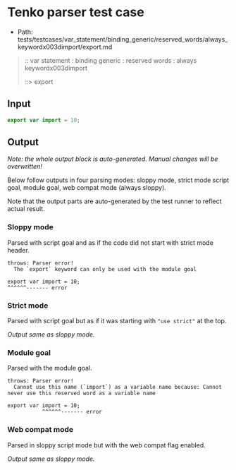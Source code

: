 # Tenko parser test case

- Path: tests/testcases/var_statement/binding_generic/reserved_words/always_keywordx003dimport/export.md

> :: var statement : binding generic : reserved words : always keywordx003dimport
>
> ::> export

## Input

`````js
export var import = 10;
`````

## Output

_Note: the whole output block is auto-generated. Manual changes will be overwritten!_

Below follow outputs in four parsing modes: sloppy mode, strict mode script goal, module goal, web compat mode (always sloppy).

Note that the output parts are auto-generated by the test runner to reflect actual result.

### Sloppy mode

Parsed with script goal and as if the code did not start with strict mode header.

`````
throws: Parser error!
  The `export` keyword can only be used with the module goal

export var import = 10;
^^^^^^------- error
`````

### Strict mode

Parsed with script goal but as if it was starting with `"use strict"` at the top.

_Output same as sloppy mode._

### Module goal

Parsed with the module goal.

`````
throws: Parser error!
  Cannot use this name (`import`) as a variable name because: Cannot never use this reserved word as a variable name

export var import = 10;
           ^^^^^^------- error
`````


### Web compat mode

Parsed in sloppy script mode but with the web compat flag enabled.

_Output same as sloppy mode._
